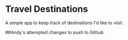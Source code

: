 # Travel Destinations

A simple app to keep track of destinations I'd like to visit.

##Andy's attempted changes to push to Github.
